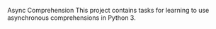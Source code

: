 Async Comprehension
This project contains tasks for learning to use asynchronous comprehensions in Python 3.

